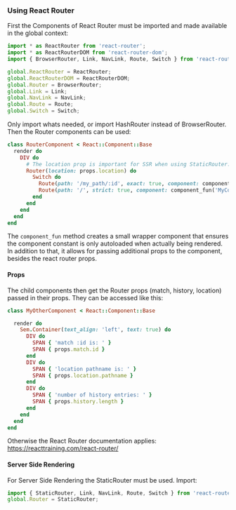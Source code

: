 ### Using React Router
First the Components of React Router must be imported and made available in the global context:
```javascript
import * as ReactRouter from 'react-router';
import * as ReactRouterDOM from 'react-router-dom';
import { BrowserRouter, Link, NavLink, Route, Switch } from 'react-router-dom';

global.ReactRouter = ReactRouter;
global.ReactRouterDOM = ReactRouterDOM;
global.Router = BrowserRouter;
global.Link = Link;
global.NavLink = NavLink;
global.Route = Route;
global.Switch = Switch;
```
Only import whats needed, or import HashRouter instead of BrowserRouter.
Then the Router components can be used:
```ruby
class RouterComponent < React::Component::Base
  render do
    DIV do
      # The location prop is important for SSR when using StaticRouter:
      Router(location: props.location) do
        Switch do
          Route(path: '/my_path/:id', exact: true, component: component_fun('MyOtherComponent'))
          Route(path: '/', strict: true, component: component_fun('MyComponent', another_prop: 'test')) # <- passing additional prop
        end
      end
    end
  end
end
```
The `component_fun` method creates a small wrapper component that ensures the component constant is only autoloaded when actually being rendered.
In addition to that, it allows for passing additional props to the component, besides the react router props.

#### Props

The child components then get the Router props
(match, history, location) passed in their props. They can be accessed like this:
```ruby
class MyOtherComponent < React::Component::Base

  render do
    Sem.Container(text_align: 'left', text: true) do
      DIV do
        SPAN { 'match :id is: ' }
        SPAN { props.match.id }
      end
      DIV do
        SPAN { 'location pathname is: ' }
        SPAN { props.location.pathname }
      end
      DIV do
        SPAN { 'number of history entries: ' }
        SPAN { props.history.length }
      end
    end
  end
end
```
Otherwise the React Router documentation applies: https://reacttraining.com/react-router/

#### Server Side Rendering

For Server Side Rendering the StaticRouter must be used. Import:

```javascript
import { StaticRouter, Link, NavLink, Route, Switch } from 'react-router-dom';  
global.Router = StaticRouter;
```
